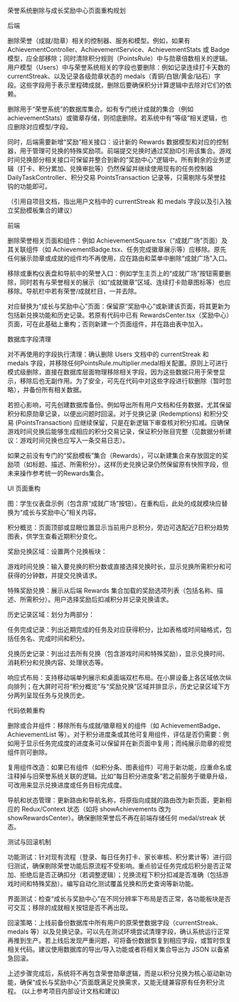 荣誉系统删除与成长奖励中心页面重构规划

后端

删除荣誉（成就/勋章）相关的控制器、服务和模型。例如，如果有 AchievementController、AchievementService、AchievementStats 或 Badge 模型，应全部移除；同时清除积分规则（PointsRule）中与勋章倍数相关的逻辑。用户模型（Users）中与荣誉系统相关的字段也要删除：例如记录连续打卡天数的 currentStreak、以及记录各级勋章状态的 medals（青铜/白银/黄金/钻石）字段。这些字段用于表示里程碑成就，删除后要确保积分计算逻辑中去除对它们的依赖。

删除用于“荣誉系统”的数据库集合。如有专门统计成就的集合（例如 achievementStats）或徽章存储，则彻底删除。若系统中有“等级”相关逻辑，也应删除对应模型/字段。

同时，后端需要新增“奖励”相关接口：设计新的 Rewards 数据模型和对应的控制器，用于管理可兑换的特殊奖励项。前端提交兑换时通过奖励ID引用该集合。游戏时间兑换部分相关接口可保留并整合到新的“奖励中心”逻辑中。所有剩余的业务逻辑（打卡、积分累加、兑换审批等）仍然保留并继续使用现有的任务控制器 DailyTaskController、积分交易 PointsTransaction 记录等，只需剔除与荣誉挂钩的功能即可。

（引用自项目文档，指出用户文档中的 currentStreak 和 medals 字段以及引入独立奖励模板集合的建议）

前端

删除荣誉相关页面和组件：例如 AchievementSquare.tsx（“成就广场”页面）及其关联组件（如 AchievementBadge.tsx、任务完成徽章展示等）应移除。原先任何展示勋章或成就的组件均不再使用，应在路由和菜单中删除“成就广场”入口。

移除或重构仪表盘和导航中的荣誉入口：例如学生主页上的“成就广场”按钮需要删除，同时若有与荣誉相关的展示（如“成就徽章”区域、连续打卡勋章图标等）也应移除。导航栏中若有荣誉/成就栏目，一并去除。

对应替换为“成长与奖励中心”页面：保留原“奖励中心”或新建该页面，将其更新为包括新兑换功能和历史记录。若原有代码中已有 RewardsCenter.tsx（奖励中心）页面，可在此基础上重构；否则新建一个页面组件，并在路由表中加入。

数据库字段清理

对不再使用的字段执行清理：确认删除 Users 文档中的 currentStreak 和 medals 字段，并移除任何PointsRule.multiplier.medal相关配置。原则上可进行模式级删除，直接在数据库层面物理移除相关字段，因为这些数据只用于荣誉显示，移除后也无副作用。为了安全，可先在代码中对这些字段进行软删除（暂时忽略），并备份所有相关数据。

若担心影响，可先创建数据库备份。例如导出所有用户文档和任务数据，尤其保留积分和原勋章记录，以便出问题时回滚。对于兑换记录 (Redemptions) 和积分交易 (PointsTransaction) 应继续保留，只是在新逻辑下审查核对积分扣减。应确保游戏时间兑换后能够生成相应的积分交易记录，保证积分账目完整（见数据分析建议：游戏时间兑换也应写入一条交易日志）。

如果之前没有专门的“奖励模板”集合（Rewards），可以新建集合来存放固定的奖励项（如标题、描述、所需积分）。这样历史兑换记录仍然保留原有快照字段，但未来操作参考统一的Rewards集合。

UI 页面重构

图：学生仪表盘示例（包含原“成就广场”按钮）。在重构后，此处的成就模块应替换为“成长与奖励中心”相关内容。

积分概览：页面顶部或显眼位置显示当前用户总积分，旁边可选配近7日积分趋势图表，供学生查看近期积分变化。

奖励兑换区域：设置两个兑换板块：

游戏时间兑换：输入要兑换的积分数或直接选择兑换时长，显示兑换所需积分和可获得的分钟数，并提交兑换请求。

特殊奖励兑换：展示从后端 Rewards 集合加载的奖励选项列表（包括名称、描述、所需积分）。用户选择奖励后扣减积分并记录兑换请求。

历史记录区域：划分为两部分：

任务完成记录：列出近期完成的任务及对应获得积分，比如表格或时间轴格式，包括任务名、完成时间和积分。

兑换历史记录：列出过去所有兑换（包含游戏时间和特殊奖励），显示兑换时间、消耗积分和兑换内容、处理状态等。

响应式布局：支持移动端单列展示和桌面端双栏布局。在小屏设备上各区域依次纵向排列；在大屏时可将“积分概览”与“奖励兑换”区域并排显示，历史记录区域下方分两列呈现任务与兑换历史。

代码依赖重构

删除或合并组件：移除所有与成就/徽章相关的组件（如 AchievementBadge、AchievementList 等）。对于积分进度条或其他可复用组件，评估是否仍需要：例如用于显示任务完成度的进度条可以保留并在新页面中复用；而纯展示勋章的视觉组件则可删除。

复用组件改造：如果已有组件（如积分条、图表组件）可用于新功能，应重命名或注释掉与旧荣誉系统关联的逻辑。比如“每日积分进度条”若之前服务于徽章升级，可改用来显示兑换进度或任务目标完成度。

导航和状态管理：更新路由和导航名称，将原指向成就的路由改为新页面，更新相应的 Redux/Context 状态（如将 showAchievements 改为 showRewardsCenter）。确保删除荣誉后不再在前端存储任何 medal/streak 状态。

测试与回滚机制

功能测试：针对现有流程（登录、每日任务打卡、家长审核、积分累计等）进行回归测试，确保剔除荣誉功能后原流程不受影响。重点验证任务完成后积分是否正常加、拒绝后是否正确扣分（若调整逻辑）；兑换流程下积分扣减是否准确（包括游戏时间和特殊奖励）。编写自动化测试覆盖兑换和历史查询等新功能。

界面测试：检查“成长与奖励中心”在不同分辨率下布局是否正常，各功能板块是否可交互；移除的成就相关按钮是否不再出现。

回滚策略：上线前备份数据库中所有用户的原荣誉数据字段（currentStreak、medals 等）以及兑换记录。可以先在测试环境尝试清理字段，确认系统运行正常再推到生产。若上线后发现严重问题，可将备份数据恢复到相应字段，或暂时恢复相关代码。建议使用数据库的导出/导入功能或者将相关集合导出为 JSON 以备紧急回滚。

上述步骤完成后，系统将不再包含荣誉勋章逻辑，而是以积分兑换为核心驱动新功能，确保“成长与奖励中心”页面既满足兑换需求，又能无缝兼容原有任务积分流程。 (以上参考项目内部设计文档和建议)